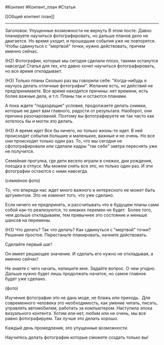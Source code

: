 #Контент #Контент_план #Статья

[[Общий контент план]]
__________
Заголовок: Упущенные возможности не вернуть
В этом посте:
Давно планируете научиться фотографировать, но дальше планов дело не двигается.
Но время уходит, и прошедшие события уже не повторятся.
Чтобы сдвинуться с "мертвой" точки, нужно действовать, причем именно сейчас.


(Н2) Фотографии, которые мы сегодня сделали плохо, такими останутся навсегда!
Статья для тех, кто давно хочет научиться фотографировать, но все время откладывает.

(Н3) Только планы
Сколько раз вы говорили себе: "Когда-нибудь я научусь делать отличные фотографии".
Желание есть, но действий не предпринимаете. Все время находятся причины: нет времени, есть более важные дела, и т.п. Планы так и остаются планами.

А пока ждете "подходящие" условия, продолжаете делать снимки, которые не дают вам главного, радости от результата. Наоборот, они причина разочарований.
Поэтому вы фотографируете не так часто как хотелось бы и могли это делать. 

(Н3) А время идет
Все бы ничего, но только жизнь-то идет. В ней происходят события большие и маленькие, важные и не очень. Но все они происходят только один раз. То, что мы сегодня не сфотографировали или сделали кадры "так себе" завтра переснять уже не получится.

Семейная прогулка, где дети весело играли в снежки, дни рождения, поездка в отпуск. Мы можем снять все это, но только один раз. И эти фотографии остаются с ними навсегда.

(семейное фото)

То, что впереди нас ждет много важного и интересного не может быть аргументом.
Это не изменит того, что уже сделано.

Если ничего не предпринять, и рассчитывать что в будущем планы сами собой как-то реализуются, то никаких перемен не будет. 
Более того, чем дольше откладываем, тем привычнее это состояние и меньше шансов на перемены.

(Н3) Что делать?
Так что делать? Как сдвинуться с "мертвой" точки?
Решение простое.
Перестаньте планировать, начните действовать. 

Сделайте первый шаг!

Он имеет решающее значение. И сделать его нужно не откладывая, а именно сейчас!

Не знаете с чего начать, напишите мне. Задайте вопрос. О чем угодно.
Дальше нужно будет лишь продолжать начатое, но самое главное будет уже сделано. 

(фото)

Изучение фотографии это не дань моде, не блажь или приходь. 
Для современного человека это необходимость, как умение читать, писать, управлять автомобилем, работать за компьютером.
Наступила эпоха визуального контента. Хотим или нет, любим или не очень, мы все равно фотографируем. Так лучше это делать хорошо.

Каждый день промедления, это упущенные возможности.

Научитесь делать фотографии которые сможете создать только вы!


